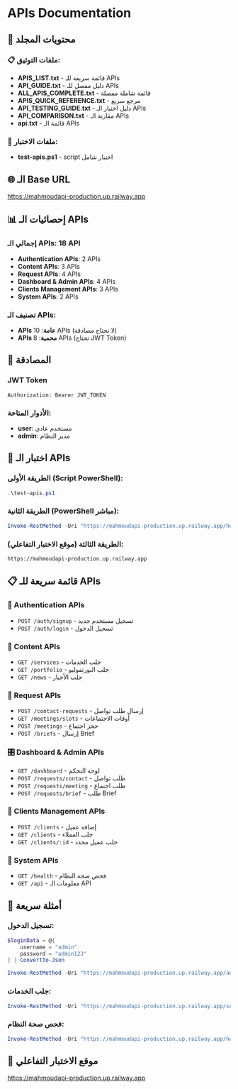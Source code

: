 # APIs Documentation

## 📁 محتويات المجلد

### 📋 ملفات التوثيق:
- **APIS_LIST.txt** - قائمة سريعة للـ APIs
- **API_GUIDE.txt** - دليل مفصل للـ APIs
- **ALL_APIS_COMPLETE.txt** - قائمة شاملة مفصلة
- **APIS_QUICK_REFERENCE.txt** - مرجع سريع
- **API_TESTING_GUIDE.txt** - دليل اختبار الـ APIs
- **API_COMPARISON.txt** - مقارنة الـ APIs
- **api.txt** - قائمة الـ APIs

### 🧪 ملفات الاختبار:
- **test-apis.ps1** - script اختبار شامل

## 🌐 الـ Base URL
https://mahmoudapi-production.up.railway.app

## 📊 إحصائيات الـ APIs

### إجمالي الـ APIs: 18 API
- **Authentication APIs**: 2 APIs
- **Content APIs**: 3 APIs
- **Request APIs**: 4 APIs
- **Dashboard & Admin APIs**: 4 APIs
- **Clients Management APIs**: 3 APIs
- **System APIs**: 2 APIs

### تصنيف الـ APIs:
- **APIs عامة**: 10 APIs (لا تحتاج مصادقة)
- **APIs محمية**: 8 APIs (تحتاج JWT Token)

## 🔑 المصادقة

### JWT Token
```
Authorization: Bearer JWT_TOKEN
```

### الأدوار المتاحة:
- **user**: مستخدم عادي
- **admin**: مدير النظام

## 🧪 اختبار الـ APIs

### الطريقة الأولى (Script PowerShell):
```powershell
.\test-apis.ps1
```

### الطريقة الثانية (PowerShell مباشر):
```powershell
Invoke-RestMethod -Uri "https://mahmoudapi-production.up.railway.app/health" -Method GET
```

### الطريقة الثالثة (موقع الاختبار التفاعلي):
```
https://mahmoudapi-production.up.railway.app
```

## 📋 قائمة سريعة للـ APIs

### 🔐 Authentication APIs
- `POST /auth/signup` - تسجيل مستخدم جديد
- `POST /auth/login` - تسجيل الدخول

### 📄 Content APIs
- `GET /services` - جلب الخدمات
- `GET /portfolio` - جلب البورتفوليو
- `GET /news` - جلب الأخبار

### 📝 Request APIs
- `POST /contact-requests` - إرسال طلب تواصل
- `GET /meetings/slots` - أوقات الاجتماعات
- `POST /meetings` - حجز اجتماع
- `POST /briefs` - إرسال Brief

### 🎛️ Dashboard & Admin APIs
- `GET /dashboard` - لوحة التحكم
- `POST /requests/contact` - طلب تواصل
- `POST /requests/meeting` - طلب اجتماع
- `POST /requests/brief` - طلب Brief

### 👥 Clients Management APIs
- `POST /clients` - إضافة عميل
- `GET /clients` - جلب العملاء
- `GET /clients/:id` - جلب عميل محدد

### 🔧 System APIs
- `GET /health` - فحص صحة النظام
- `GET /api` - معلومات الـ API

## 🎯 أمثلة سريعة

### تسجيل الدخول:
```powershell
$loginData = @{
    username = "admin"
    password = "admin123"
} | ConvertTo-Json

Invoke-RestMethod -Uri "https://mahmoudapi-production.up.railway.app/auth/login" -Method POST -Body $loginData -ContentType "application/json"
```

### جلب الخدمات:
```powershell
Invoke-RestMethod -Uri "https://mahmoudapi-production.up.railway.app/services" -Method GET
```

### فحص صحة النظام:
```powershell
Invoke-RestMethod -Uri "https://mahmoudapi-production.up.railway.app/health" -Method GET
```

## 📱 موقع الاختبار التفاعلي
https://mahmoudapi-production.up.railway.app 